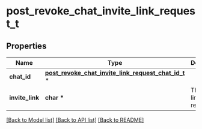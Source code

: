 # post_revoke_chat_invite_link_request_t

## Properties
Name | Type | Description | Notes
------------ | ------------- | ------------- | -------------
**chat_id** | [**post_revoke_chat_invite_link_request_chat_id_t**](post_revoke_chat_invite_link_request_chat_id.md) \* |  | 
**invite_link** | **char \*** | The invite link to revoke | 

[[Back to Model list]](../README.md#documentation-for-models) [[Back to API list]](../README.md#documentation-for-api-endpoints) [[Back to README]](../README.md)


